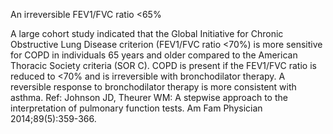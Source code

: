 An irreversible FEV1/FVC ratio <65%

A large cohort study indicated that the Global Initiative for Chronic Obstructive Lung Disease criterion
(FEV1/FVC ratio <70%) is more sensitive for COPD in individuals 65 years and older compared to the
American Thoracic Society criteria (SOR C). COPD is present if the FEV1/FVC ratio is reduced to <70%
and is irreversible with bronchodilator therapy. A reversible response to bronchodilator therapy is more
consistent with asthma.
Ref: Johnson JD, Theurer WM: A stepwise approach to the interpretation of pulmonary function tests. Am Fam Physician
2014;89(5):359-366.